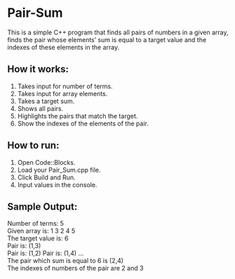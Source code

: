# Pair-Sum
This is a simple C++ program that finds all pairs of numbers in a given array, finds the pair whose elements’ sum is equal to a target value and the indexes of these elements in the array.
## How it works:
1. Takes input for number of terms.
2. Takes input for array elements.
3. Takes a target sum.
4. Shows all pairs.
5. Highlights the pairs that match the target.
6. Show the indexes of the elements of the pair.
## How to run:
1. Open Code::Blocks.
2. Load your Pair_Sum.cpp file.
3. Click Build and Run.
4. Input values in the console.
## Sample Output:
Number of terms: 5  
Given array is: 1 3 2 4 5  
The target value is: 6  
Pair is: (1,3)  
Pair is: (1,2) 
Pair is: (1,4)
...  
The pair which sum is equal to 6 is (2,4)  
The indexes of numbers of the pair are 2 and 3
